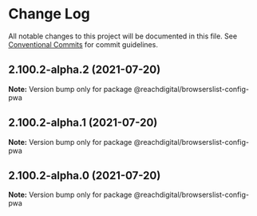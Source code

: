 # Change Log

All notable changes to this project will be documented in this file.
See [Conventional Commits](https://conventionalcommits.org) for commit guidelines.

## 2.100.2-alpha.2 (2021-07-20)

**Note:** Version bump only for package @reachdigital/browserslist-config-pwa





## 2.100.2-alpha.1 (2021-07-20)

**Note:** Version bump only for package @reachdigital/browserslist-config-pwa





## 2.100.2-alpha.0 (2021-07-20)

**Note:** Version bump only for package @reachdigital/browserslist-config-pwa

